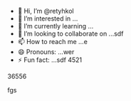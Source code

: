- 👋 Hi, I’m @retyhkol
- 👀 I’m interested in ...
- 🌱 I’m currently learning ...
- 💞️ I’m looking to collaborate on ...sdf
- 📫 How to reach me ...e
- 😄 Pronouns: ...wer
- ⚡ Fun fact: ...sdf
4521
<!---dfgdf
retyhkol/retyhkol is a ✨ special ✨ repository becsause i45ts `README.md` (this file) appears on your GitHub profile.321
You can click the Preview link to take a look at your changes.fh
--->36556
fgs
